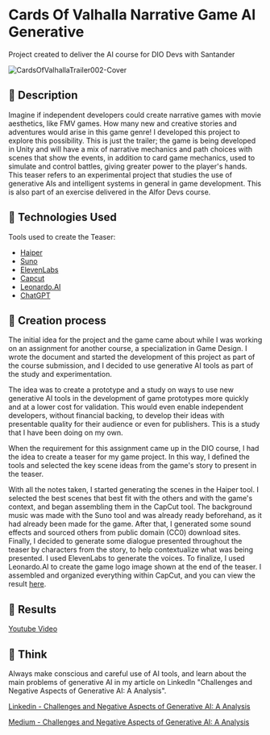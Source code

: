 # Cards Of Valhalla Narrative Game AI Generative
Project created to deliver the AI ​​course for DIO Devs with Santander

![CardsOfValhallaTrailer002-Cover](https://github.com/user-attachments/assets/b5ceb000-c232-4907-a5ad-2e492f34cab8)

## 📒 Description
Imagine if independent developers could create narrative games with movie aesthetics, like FMV games. How many new and creative stories and adventures would arise in this game genre! I developed this project to explore this possibility. This is just the trailer; the game is being developed in Unity and will have a mix of narrative mechanics and path choices with scenes that show the events, in addition to card game mechanics, used to simulate and control battles, giving greater power to the player's hands.
This teaser refers to an experimental project that studies the use of generative AIs and intelligent systems in general in game development. This is also part of an exercise delivered in the AI ​​for Devs course.

## 🤖 Technologies Used
Tools used to create the Teaser:
- [Haiper](https://haiper.ai/)
- [Suno](https://suno.com)
- [ElevenLabs](https://elevenlabs.io)
- [Capcut](https://www.capcut.com)
- [Leonardo.AI](https://app.leonardo.ai)
- [ChatGPT](https://openai.com/chatgpt/)

## 🧐 Creation process
The initial idea for the project and the game came about while I was working on an assignment for another course, a specialization in Game Design. I wrote the document and started the development of this project as part of the course submission, and I decided to use generative AI tools as part of the study and experimentation.

The idea was to create a prototype and a study on ways to use new generative AI tools in the development of game prototypes more quickly and at a lower cost for validation. This would even enable independent developers, without financial backing, to develop their ideas with presentable quality for their audience or even for publishers. This is a study that I have been doing on my own.

When the requirement for this assignment came up in the DIO course, I had the idea to create a teaser for my game project. In this way, I defined the tools and selected the key scene ideas from the game's story to present in the teaser.

With all the notes taken, I started generating the scenes in the Haiper tool. I selected the best scenes that best fit with the others and with the game's context, and began assembling them in the CapCut tool. The background music was made with the Suno tool and was already ready beforehand, as it had already been made for the game. After that, I generated some sound effects and sourced others from public domain (CC0) download sites. Finally, I decided to generate some dialogue presented throughout the teaser by characters from the story, to help contextualize what was being presented. I used ElevenLabs to generate the voices. To finalize, I used Leonardo.AI to create the game logo image shown at the end of the teaser. I assembled and organized everything within CapCut, and you can view the result [here](https://www.youtube.com/watch?v=h3ecKrBqTdY).

## 🚀 Results
[Youtube Video](https://www.youtube.com/watch?v=h3ecKrBqTdY)

## 💭 Think
Always make conscious and careful use of AI tools, and learn about the main problems of generative AI in my article on LinkedIn "Challenges and Negative Aspects of Generative AI: A Analysis".

[Linkedin - Challenges and Negative Aspects of Generative AI: A Analysis](https://www.linkedin.com/pulse/challenges-negative-aspects-generative-ai-analysis-salvato-6mqpf/?trackingId=QFM%2BnoV5QvmrHcywc%2BpVdg%3D%3D)

[Medium - Challenges and Negative Aspects of Generative AI: A Analysis](https://medium.com/al-game-code/challenges-and-negative-aspects-of-generative-ai-a-comprehensive-analysis-09226994b43e)

